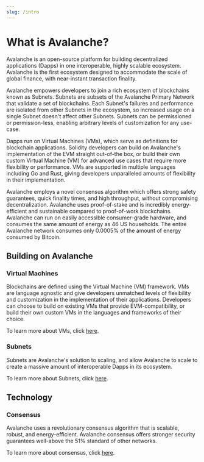 ```yaml
---
slug: /intro
---
```


# What is Avalanche?

Avalanche is an open-source platform for building decentralized applications (Dapps) in one
interoperable, highly scalable ecosystem. Avalanche is the first ecosystem designed to accommodate
the scale of global finance, with near-instant transaction finality.

Avalanche empowers developers to join a rich ecosystem of blockchains known as Subnets. Subnets
are subsets of the Avalanche Primary Network that validate a set of blockchains. Each Subnet's
failures and performance are isolated from other Subnets in the ecosystem, so increased usage on a
single Subnet doesn't affect other Subnets. Subnets can be permissioned or permission-less, enabling
arbitrary levels of customization for any use-case.

Dapps run on Virtual Machines (VMs), which serve as definitions for blockchain applications.
Solidity developers can build on Avalanche's implementation of the EVM straight out-of-the box, or
build their own custom Virtual Machine (VM) for advanced use cases that require more flexibility
or performance. VMs are supported in multiple languages including Go and Rust, giving developers
unparalleled amounts of flexibility in their implementation.

Avalanche employs a novel consensus algorithm which offers strong safety guarantees, quick finality
times, and high throughput, without compromising decentralization. Avalanche uses proof-of-stake and
is incredibly energy-efficient and sustainable compared to proof-of-work blockchains. Avalanche can
run on easily accessible consumer-grade hardware, and consumes the same amount of energy as 46 US
households. The entire Avalanche network consumes only 0.0005% of the amount of energy consumed by
Bitcoin.

## Building on Avalanche

### Virtual Machines

Blockchains are defined using the Virtual Machine (VM) framework. VMs are language agnostic and give
developers unmatched levels of flexibility and customization in the implementation of their
applications. Developers can choose to build on existing VMs that provide EVM-compatibility, or
build their own custom VMs in the languages and frameworks of their choice.

To learn more about VMs, click [here](virtual-machines.md).

### Subnets

Subnets are Avalanche's solution to scaling, and allow Avalanche to scale to create a massive amount
of interoperable Dapps in its ecosystem.

To learn more about Subnets, click [here](../../subnets/README.md).

## Technology

### Consensus

Avalanche uses a revolutionary consensus algorithm that is scalable, robust, and energy-efficient.
Avalanche consensus offers stronger security guarantees well-above the 51% standard of other
networks.

To learn more about consensus, click [here](avalanche-consensus.md).
